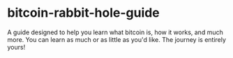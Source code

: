 # bitcoin-rabbit-hole-guide
A guide designed to help you learn what bitcoin is, how it works, and much more. You can learn as much or as little as you'd like. The journey is entirely yours! 
